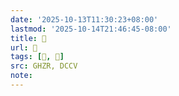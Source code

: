 ```yaml
---
date: '2025-10-13T11:30:23+08:00'
lastmod: '2025-10-14T21:46:45-08:00'
title: 󰥧
url: 󰥧
tags: [󰥦, 𥈉]
src: GHZR, DCCV
note:
---
```

